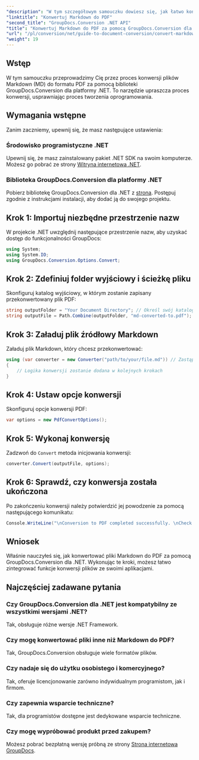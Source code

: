 ```yaml
---
"description": "W tym szczegółowym samouczku dowiesz się, jak łatwo konwertować pliki Markdown (MD) do formatu Portable Document Format (PDF) przy użyciu biblioteki GroupDocs.Conversion dla platformy .NET."
"linktitle": "Konwertuj Markdown do PDF"
"second_title": "GroupDocs.Conversion .NET API"
"title": "Konwertuj Markdown do PDF za pomocą GroupDocs.Conversion dla .NET"
"url": "/pl/conversion/net/guide-to-document-conversion/convert-markdown-to-pdf/"
"weight": 19
---
```


## Wstęp

W tym samouczku przeprowadzimy Cię przez proces konwersji plików Markdown (MD) do formatu PDF za pomocą biblioteki GroupDocs.Conversion dla platformy .NET. To narzędzie upraszcza proces konwersji, usprawniając proces tworzenia oprogramowania.

## Wymagania wstępne

Zanim zaczniemy, upewnij się, że masz następujące ustawienia:

### Środowisko programistyczne .NET
Upewnij się, że masz zainstalowany pakiet .NET SDK na swoim komputerze. Możesz go pobrać ze strony [Witryna internetowa .NET](https://dotnet.microsoft.com/download).

### Biblioteka GroupDocs.Conversion dla platformy .NET
Pobierz bibliotekę GroupDocs.Conversion dla .NET z [strona](https://releases.groupdocs.com/conversion/net/). Postępuj zgodnie z instrukcjami instalacji, aby dodać ją do swojego projektu.

## Krok 1: Importuj niezbędne przestrzenie nazw
W projekcie .NET uwzględnij następujące przestrzenie nazw, aby uzyskać dostęp do funkcjonalności GroupDocs:

```csharp
using System;
using System.IO;
using GroupDocs.Conversion.Options.Convert;
```

## Krok 2: Zdefiniuj folder wyjściowy i ścieżkę pliku
Skonfiguruj katalog wyjściowy, w którym zostanie zapisany przekonwertowany plik PDF:

```csharp
string outputFolder = "Your Document Directory"; // Określ swój katalog wyjściowy
string outputFile = Path.Combine(outputFolder, "md-converted-to.pdf");
```

## Krok 3: Załaduj plik źródłowy Markdown
Załaduj plik Markdown, który chcesz przekonwertować:

```csharp
using (var converter = new Converter("path/to/your/file.md")) // Zastąp ścieżką pliku MD
{
    // Logika konwersji zostanie dodana w kolejnych krokach
}
```

## Krok 4: Ustaw opcje konwersji
Skonfiguruj opcje konwersji PDF:

```csharp
var options = new PdfConvertOptions();
```

## Krok 5: Wykonaj konwersję
Zadzwoń do `Convert` metoda inicjowania konwersji:

```csharp
converter.Convert(outputFile, options);
```

## Krok 6: Sprawdź, czy konwersja została ukończona
Po zakończeniu konwersji należy potwierdzić jej powodzenie za pomocą następującego komunikatu:

```csharp
Console.WriteLine("\nConversion to PDF completed successfully. \nCheck output in {0}", outputFolder);
```

## Wniosek
Właśnie nauczyłeś się, jak konwertować pliki Markdown do PDF za pomocą GroupDocs.Conversion dla .NET. Wykonując te kroki, możesz łatwo zintegrować funkcje konwersji plików ze swoimi aplikacjami.

## Najczęściej zadawane pytania

### Czy GroupDocs.Conversion dla .NET jest kompatybilny ze wszystkimi wersjami .NET?
Tak, obsługuje różne wersje .NET Framework.

### Czy mogę konwertować pliki inne niż Markdown do PDF?
Tak, GroupDocs.Conversion obsługuje wiele formatów plików.

### Czy nadaje się do użytku osobistego i komercyjnego?
Tak, oferuje licencjonowanie zarówno indywidualnym programistom, jak i firmom.

### Czy zapewnia wsparcie techniczne?
Tak, dla programistów dostępne jest dedykowane wsparcie techniczne.

### Czy mogę wypróbować produkt przed zakupem?
Możesz pobrać bezpłatną wersję próbną ze strony [Strona internetowa GroupDocs](https://releases.groupdocs.com/conversion/net/).
